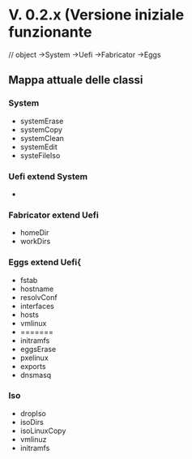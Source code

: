 # V. 0.2.x (Versione iniziale funzionante

// object ->System ->Uefi ->Fabricator ->Eggs

## Mappa attuale delle classi
### System 
*  systemErase
*  systemCopy
*  systemClean
*  systemEdit
*  systeFileIso


### Uefi extend System
* 

### Fabricator extend Uefi
* homeDir
* workDirs


### Eggs extend Uefi{
* fstab
* hostname
* resolvConf
* interfaces
* hosts
* vmlinux
* =======
* initramfs
* eggsErase
* pxelinux
* exports
* dnsmasq


### Iso
* dropIso
* isoDirs
* isoLinuxCopy
* vmlinuz
* initramfs
